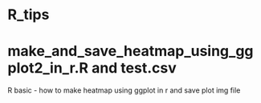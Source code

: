 # R_tips

# make_and_save_heatmap_using_ggplot2_in_r.R and test.csv
R basic - how to make heatmap using ggplot in r and save plot img file 

